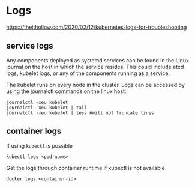 # Logs
https://theithollow.com/2020/02/12/kubernetes-logs-for-troubleshooting

## service logs
Any components deployed as systemd services can be found in the Linux journal on the host in which the service resides.
This could include etcd logs, kubelet logs, or any of the components running as a service.

The kubelet runs on every node in the cluster. Logs can be accessed by using the journalctl commands on the linux host:
```
journalctl -xeu kubelet
journalctl -xeu kubelet | tail
journalctl -xeu kubelet | less #will not truncate lines
```

## container logs
If using `kubectl` is possible
```
kubectl logs <pod-name>
```

Get the logs through container runtime if kubectl is not available
```
docker logs <container-id>
```
